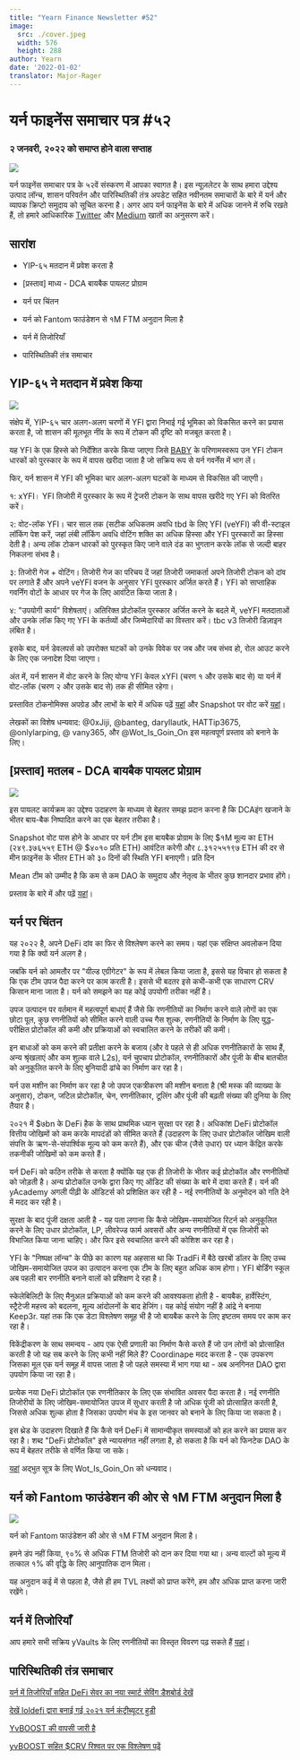 ```yaml
---
title: "Yearn Finance Newsletter #52"
image:
  src: ./cover.jpeg
  width: 576
  height: 288
author: Yearn
date: '2022-01-02'
translator: Major-Rager 
---
```


# यर्न फाइनेंस समाचार पत्र #५२

### २ जनवरी, २०२२ को समाप्त होने वाला सप्ताह

![](/_posts/_newsletters/Yearn-Finance-Newsletter-52/cover.jpeg?w=880&h=440)

यर्न फाइनेंस समाचार पत्र के ५२वें संस्करण में आपका स्वागत है। इस न्यूज़लेटर के साथ हमारा उद्देश्य उत्पाद लॉन्च, शासन परिवर्तन और पारिस्थितिकी तंत्र अपडेट सहित नवीनतम समाचारों के बारे में यर्न और व्यापक क्रिप्टो समुदाय को सूचित करना है। अगर आप यर्न फाइनेंस के बारे में अधिक जानने में रुचि रखते हैं, तो हमारे आधिकारिक [Twitter](https://twitter.com/iearnfinance) और [Medium](https://medium.com/iearn) खातों का अनुसरण करें।

## सारांश

- YIP-६५ मतदान में प्रवेश करता है

- [प्रस्ताव] माध्य - DCA बायबैक पायलट प्रोग्राम

- यर्न पर चिंतन

- यर्न को Fantom फाउंडेशन से १M FTM अनुदान मिला है

- यर्न में तिजोरियाँ

- पारिस्थितिकी तंत्र समाचार

## YIP-६५ ने मतदान में प्रवेश किया

![](/_posts/_newsletters/Yearn-Finance-Newsletter-52/image2.jpg?w=980&h=871)

संक्षेप में, YIP-६५ चार अलग-अलग चरणों में YFI द्वारा निभाई गई भूमिका को विकसित करने का प्रयास करता है, जो शासन की मूलभूत नींव के रूप में टोकन की दृष्टि को मजबूत करता है।

यह YFI के एक हिस्से को निर्देशित करके किया जाएगा जिसे [BABY](https://yips.yearn.finance/YIPS/yip-56) के परिणामस्वरूप उन YFI टोकन धारकों को पुरस्कार के रूप में वापस खरीदा जाता है जो सक्रिय रूप से यर्न गवर्नेंस में भाग लें।

फिर, यर्न शासन में YFI की भूमिका चार अलग-अलग घटकों के माध्यम से विकसित की जाएगी।

१: xYFI। YFI तिजोरी में पुरस्कार के रूप में ट्रेजरी टोकन के साथ वापस खरीदे गए YFI को वितरित करें।

२: वोट-लॉक YFI। चार साल तक (सटीक अधिकतम अवधि tbd के लिए YFI (veYFI) की वी-स्टाइल लॉकिंग पेश करें, जहां लंबी लॉकिंग अवधि वोटिंग शक्ति का अधिक हिस्सा और YFI पुरस्कारों का हिस्सा देती है। अन्य लॉक टोकन धारकों को पुरस्कृत किए जाने वाले दंड का भुगतान करके लॉक से जल्दी बाहर निकलना संभव है।

३: तिजोरी गेज + वोटिंग। तिजोरी गेज का परिचय दें जहां तिजोरी जमाकर्ता अपने तिजोरी टोकन को दांव पर लगाते हैं और अपने veYFI वजन के अनुसार YFI पुरस्कार अर्जित करते हैं। YFI को साप्ताहिक गवर्निंग वोटों के आधार पर गेज के लिए आवंटित किया जाता है।

४: "उपयोगी कार्य" विशेषताएं। अतिरिक्त प्रोटोकॉल पुरस्कार अर्जित करने के बदले में, veYFI मतदाताओं और उनके लॉक किए गए YFI के कर्तव्यों और जिम्मेदारियों का विस्तार करें। tbc v3 तिजोरी डिज़ाइन लंबित है।

इसके बाद, यर्न डेवलपर्स को उपरोक्त घटकों को उनके विवेक पर जब और जब संभव हो, रोल आउट करने के लिए एक जनादेश दिया जाएगा।

अंत में, यर्न शासन में वोट करने के लिए योग्य YFI केवल xYFI (चरण १ और उसके बाद से) या यर्न में वोट-लॉक (चरण २ और उसके बाद से) तक ही सीमित रहेगा।

प्रस्तावित टोकनोमिक्स अपग्रेड और लाभों के बारे में अधिक पढ़ें [यहां](https://gov.yearn.finance/t/yip-65-evolving-yfi-tokenomics/11994) और Snapshot पर वोट करें [यहां](https://snapshot.org/#/ybaby.eth/proposal/0x8f7417fa5565d9f46e16618503e8808c36d51b2a9e8217a68c632d7c090d69d9)।

लेखकों का विशेष धन्यवाद: @0xJiji, @banteg, daryllautk, HATTip3675, @onlylarping, @ vany365, और @Wot_Is_Goin_On इस महत्वपूर्ण प्रस्ताव को बनाने के लिए।

## [प्रस्ताव] मतलब - DCA बायबैक पायलट प्रोग्राम

![](/_posts/_newsletters/Yearn-Finance-Newsletter-52/image4.jpg?w=1100&h=1092)

इस पायलट कार्यक्रम का उद्देश्य उदाहरण के माध्यम से बेहतर समझ प्रदान करना है कि DCAइंग खजाने के भीतर बाय-बैक निष्पादित करने का एक बेहतर तरीका है।

Snapshot वोट पास होने के आधार पर यर्न टीम इस बायबैक प्रोग्राम के लिए $१M मूल्य का ETH (२४९.३७६५५९ ETH @ $४०१० प्रति ETH) आवंटित करेगी और ८.३१२५५१९७ ETH की दर से मीन फ़ाइनेंस के भीतर ETH को ३० दिनों की स्थिति YFI बनाएगी। प्रति दिन

Mean टीम को उम्मीद है कि कम से कम DAO के समुदाय और नेतृत्व के भीतर कुछ शानदार प्रभाव होंगे।

प्रस्ताव के बारे में और पढ़ें [यहां](https://gov.yearn.finance/t/proposal-mean-dca-buyback-pilot-program/12065)।

## यर्न पर चिंतन

यह २०२२ है, अपने DeFi दांव का फिर से विश्लेषण करने का समय। यहां एक संक्षिप्त अवलोकन दिया गया है कि क्यों यर्न अलग है।

जबकि यर्न को आमतौर पर "यील्ड एग्रीगेटर" के रूप में लेबल किया जाता है, इससे यह विचार हो सकता है कि एक टीम उपज पैदा करने पर काम करती है। इससे भी बदतर इसे कभी-कभी एक साधारण CRV किसान माना जाता है। यर्न को समझने का यह कोई उपयोगी तरीका नहीं है।

उपज उत्पादन पर वर्तमान में महत्वपूर्ण बाधाएं हैं जैसे कि रणनीतियों का निर्माण करने वाले लोगों का एक छोटा पूल, कुछ रणनीतियों को सीमित करने वाली उच्च गैस शुल्क, रणनीतियों के निर्माण के लिए युद्ध-परीक्षित प्रोटोकॉल की कमी और प्रक्रियाओं को स्वचालित करने के तरीकों की कमी।

इन बाधाओं को कम करने की प्रतीक्षा करने के बजाय (और वे पहले से ही अधिक रणनीतिकारों के साथ हैं, अन्य श्रृंखलाएं और कम शुल्क वाले L2s), यर्न चुपचाप प्रोटोकॉल, रणनीतिकारों और पूंजी के बीच बातचीत को अनुकूलित करने के लिए बुनियादी ढांचे का निर्माण कर रहा है।

यर्न उस मशीन का निर्माण कर रहा है जो उपज एकत्रीकरण की मशीन बनाता है (श्री मस्क की व्याख्या के अनुसार), टोकन, जटिल प्रोटोकॉल, चेन, रणनीतिकार, टूलिंग और पूंजी की बढ़ती संख्या की दुनिया के लिए तैयार है।

२०२१ में $७bn के DeFi हैक के साथ प्राथमिक ध्यान सुरक्षा पर रहा है। अधिकांश DeFi प्रोटोकॉल वित्तीय जोखिमों को कम करके मापदंडों को सीमित करते हैं (उदाहरण के लिए उधार प्रोटोकॉल जोखिम वाली संपत्ति के ऋण-से-संपार्श्विक मूल्य को कम करते हैं), और एक चीज (जैसे उधार) पर ध्यान केंद्रित करके तकनीकी जोखिमों को कम करते हैं।

यर्न DeFi को कठिन तरीके से करता है क्योंकि यह एक ही तिजोरी के भीतर कई प्रोटोकॉल और रणनीतियों को जोड़ती है। अन्य प्रोटोकॉल उनके द्वारा किए गए ऑडिट की संख्या के बारे में दावा करते हैं। यर्न की yAcademy अगली पीढ़ी के ऑडिटर्स को प्रशिक्षित कर रही है - नई रणनीतियों के अनुमोदन को गति देने में मदद कर रही है।

सुरक्षा के बाद पूंजी दक्षता आती है - यह पता लगाना कि कैसे जोखिम-समायोजित रिटर्न को अनुकूलित करने के लिए उधार प्रोटोकॉल, LP, लीवरेज्ड फार्म अवसरों और अन्य रणनीतियों में एक तिजोरी को विभाजित किया जाना चाहिए। और फिर इसे स्वचालित करने की कोशिश कर रहा है।

YFI के "निष्पक्ष लॉन्च" के पीछे का कारण यह अहसास था कि TradFi में बैठे खरबों डॉलर के लिए उच्च जोखिम-समायोजित उपज का उत्पादन करना एक टीम के लिए बहुत अधिक काम होगा। YFI बोर्डिंग स्कूल अब पहली बार रणनीति बनाने वालों को प्रशिक्षण दे रहा है।

स्केलेबिलिटी के लिए मैनुअल प्रक्रियाओं को कम करने की आवश्यकता होती है - बायबैक, हार्वेस्टिंग, स्ट्रैटेजी महत्त्व को बदलना, मूल्य आंदोलनों के बाद हेजिंग। यह कोई संयोग नहीं है आंद्रे ने बनाया Keep3r. यहां तक कि एक डेटा विश्लेषण समूह भी है जो बायबैक करने के लिए इष्टतम समय पर काम कर रहा है।

विकेंद्रीकरण के साथ समन्वय - आप एक ऐसी प्रणाली का निर्माण कैसे करते हैं जो उन लोगों को प्रोत्साहित करती है जो यह सब करने के लिए कभी नहीं मिले हैं? Coordinape मदद करता है - एक उपकरण जिसका मूल एक यर्न समूह में वापस जाता है जो पहले समस्या में भाग गया था - अब अनगिनत DAO द्वारा उपयोग किया जा रहा है।

प्रत्येक नया DeFi प्रोटोकॉल एक रणनीतिकार के लिए एक संभावित अवसर पैदा करता है। नई रणनीति तिजोरीयों के लिए जोखिम-समायोजित उपज में सुधार करती है जो अधिक पूंजी को प्रोत्साहित करती है, जिससे अधिक शुल्क होता है जिसका उपयोग मंच के इस जानवर को बनाने के लिए किया जा सकता है।

इस थ्रेड के उदाहरण दिखाते हैं कि कैसे यर्न DeFi में सामान्यीकृत समस्याओं को हल करने का प्रयास कर रहा है। शब्द "DeFi प्रोटोकॉल" इसे न्यायसंगत नहीं लगता है, हो सकता है कि यर्न को फिनटेक DAO के रूप में बेहतर तरीके से वर्णित किया जा सके।

[यहां](https://twitter.com/Wot_Is_Goin_On/status/1477277152336916484) अद्भुत सूत्र के लिए Wot_Is_Goin_On को धन्यवाद।

## यर्न को Fantom फाउंडेशन की ओर से १M FTM अनुदान मिला है

![](image4.png)

यर्न को Fantom फाउंडेशन की ओर से १M FTM अनुदान मिला है।

हमने डंप नहीं किया, ९०% से अधिक FTM तिजोरी को दान कर दिया गया था। अन्य वाल्टों को मूल्य में तत्काल १% की वृद्धि के लिए आनुपातिक दान मिला।

यह अनुदान कई में से पहला है, जैसे ही हम TVL लक्ष्यों को प्राप्त करेंगे, हम और अधिक प्राप्त करना जारी रखेंगे।

## यर्न में तिजोरियाँ

आप हमारे सभी सक्रिय yVaults के लिए रणनीतियों का विस्तृत विवरण पढ़ सकते हैं [यहां](https://medium.com/yearn-state-of-the-vaults/the-vaults-at-yearn-9237905ffed3)।

## पारिस्थितिकी तंत्र समाचार

[यर्न में तिजोरियाँ सहित DeFi सेवर का नया स्मार्ट सेविंग डैशबोर्ड देखें](https://twitter.com/DeFiSaver/status/1476614075815809028?s=20)

[देखें loldefi द्वारा बनाई गई २०२१ यर्न कंट्रीब्यूटर हुडी](https://twitter.com/loldefi/status/1477062572595884032)

[YvBOOST की वापसी जारी है](https://twitter.com/wavey0x/status/1474946151006842884)

[yvBOOST सहित $CRV रिश्वत पर एक विश्लेषण पढ़ें](https://twitter.com/0xSEM/status/1475284063204388867)
